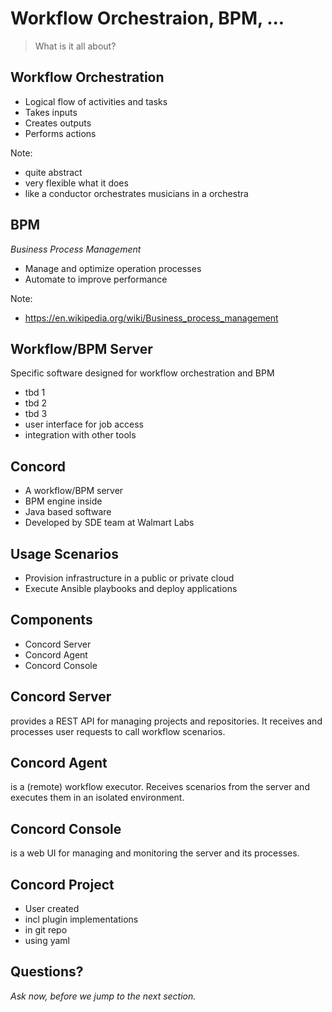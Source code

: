 # Workflow Orchestraion, BPM, ...

> What is it all about?


## Workflow Orchestration

- Logical flow of activities and tasks
- Takes inputs
- Creates outputs
- Performs actions

Note:
- quite abstract
- very flexible what it does
- like a conductor orchestrates musicians in a orchestra


## BPM

_Business Process Management_

- Manage and optimize operation processes
- Automate to improve performance

Note:
- https://en.wikipedia.org/wiki/Business_process_management


## Workflow/BPM Server

Specific software designed for workflow orchestration and BPM

- tbd 1
- tbd 2
- tbd 3
- user interface for job access
- integration with other tools


## Concord

- A workflow/BPM server
- BPM engine inside
- Java based software
- Developed by SDE team at Walmart Labs


## Usage Scenarios

- Provision infrastructure in a public or private cloud
- Execute Ansible playbooks and deploy applications


## Components

- Concord Server
- Concord Agent
- Concord Console


## Concord Server

provides a REST API for managing projects and repositories. It receives and 
processes user requests to call workflow scenarios.


## Concord Agent

is a (remote) workflow executor. Receives scenarios from the server and executes
them in an isolated environment.


## Concord Console

 is a web UI for managing and monitoring the server and its processes.


## Concord Project

- User created
- incl plugin implementations
- in git repo
- using yaml


## Questions?

<em class="yellow">Ask now, before we jump to the next section.</em>

